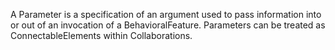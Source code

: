A Parameter is a specification of an argument used to pass information into or out of an invocation of a BehavioralFeature.  Parameters can be treated as ConnectableElements within Collaborations.